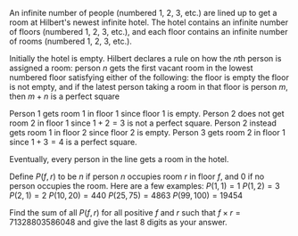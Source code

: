 An infinite number of people (numbered $1$, $2$, $3$, etc.) are lined up to get a room at Hilbert's newest infinite hotel. The hotel contains an infinite number of floors (numbered $1$, $2$, $3$, etc.), and each floor contains an infinite number of rooms (numbered $1$, $2$, $3$, etc.). 


Initially the hotel is empty. Hilbert declares a rule on how the $n$th person is assigned a room: person $n$ gets the first vacant room in the lowest numbered floor satisfying either of the following:
the floor is empty
the floor is not empty, and if the latest person taking a room in that floor is person $m$, then $m + n$ is a perfect square

Person $1$ gets room $1$ in floor $1$ since floor $1$ is empty.
Person $2$ does not get room $2$ in floor $1$ since $1 + 2 = 3$ is not a perfect square.
Person $2$ instead gets room $1$ in floor $2$ since floor $2$ is empty.
Person $3$ gets room $2$ in floor $1$ since $1 + 3 = 4$ is a perfect square.


Eventually, every person in the line gets a room in the hotel.


Define $P(f, r)$ to be $n$ if person $n$ occupies room $r$ in floor $f$, and $0$ if no person occupies the room. Here are a few examples:
$P(1, 1) = 1$
$P(1, 2) = 3$
$P(2, 1) = 2$
$P(10, 20) = 440$
$P(25, 75) = 4863$
$P(99, 100) = 19454$


Find the sum of all $P(f, r)$ for all positive $f$ and $r$ such that $f \times r = 71328803586048$ and give the last $8$ digits as your answer.